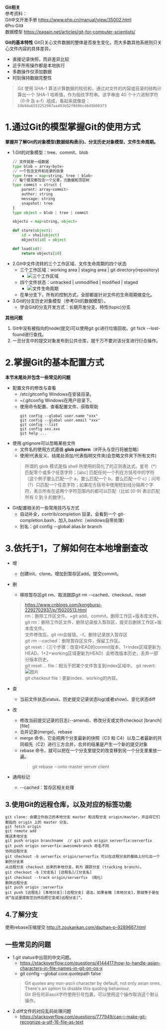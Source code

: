 **Git相关**  
参考资料：  
Git中文开发手册 https://www.php.cn/manual/view/35002.html  
《Pro Git》  
数据模型 https://eagain.net/articles/git-for-computer-scientists/

**Git的基本特性**
Git只关心文件数据的整体是否发生变化，而大多数其他系统则只关心文件内容的具体差异。
- 直接记录快照，而非差异比较
- 近乎所有操作都是本地执行
- 多数操作仅添加数据
- 时刻保持数据完整性
> Git 使用 SHA-1 算法计算数据的校验和，通过对文件的内容或目录的结构计算出一个 SHA-1 哈希值，作为指纹字符串。该字串由 40 个十六进制字符（0-9 及 a-f）组成，看起来就像是：``` 24b9da6552252987aa493b52f8696cd6d3b00373 ```

# 1.通过Git的模型掌握Git的使用方式
**掌握并了解Git的对象模型(数据结构表示)、分支历史对象模型、文件生命周期。**
- 1.Git的对象模型：tree、commit、blob
	``` python
	// 文件就是一组数据
	type blob = array<byte>
	// 一个包含文件和目录的目录
	type tree = map<string, tree | blob>
	// 每个提交都包含一个父辈，元数据和顶层树
	type commit = struct {
		parent: array<commit>
		author: string
		message: string
		snapshot: tree
	}
	type object = blob | tree | commit

	objects = map<string, object>

	def store(object):
		id = sha1(object)
		objects[id] = object

	def load(id):
		return objects[id]
	```
- 2.Git中文件流转的三个工作区域、文件生命周期的四个状态
  - 三个工作区域：working area | staging area | git directory(repository)
    - ![三个工作区域](pic\git_area.png)  
  - 四个文件状态：untracked | unmodified | modified | staged
    - ![文件生命周期](pic\git_file_life_cycle.png)
  - 在单分支下，所有的控制方式，全部都是针对文件的生命周期做变化。
- 3.Git的分支历史对象模型（参考Git的数据模型）。
  - 学会Git的分支开发方式：长期开发分支、特性(topic)分支

**其他问题**  
1. Git中没有被指向的node(提交)可以使用git gc进行垃圾回收。git fsck --lost-found进行查找。
2. 一旦分支中的提交对象发布到公共仓库，就千万不要对该分支进行衍合操作。

# 2.掌握Git的基本配置方式
**本节末尾处并包含一些常见的问题**

- 配置文件的修改与查看
  - /etc/gitconfig Windows在安装目录。
  - ~/.gitconfig Windows在用户目录下。
  - 使用命令配置、查看配置文件、获取帮助
	```
	git config --global user.name "xxx"
	git config --global user.email "xxx"
	git config --list
	git config xxx.xxx
	git help ...
	```
- 使用.gitignore可以忽略某些文件
  - 文件名的使用方式遵循 **glob pattern**（#开头与空行将被忽略）
  - 使用!代表反义、结尾处添加/代表指明文件夹(会忽略文件夹下所有文件)
  > 所谓的 glob 模式是指 shell 所使用的简化了的正则表达式。星号（*）匹配零个或多个任意字符；[abc] 匹配任何一个列在方括号中的字符（这个例子要么匹配一个 a，要么匹配一个 b，要么匹配一个 c）；问号（?）只匹配一个任意字符；如果在方括号中使用短划线分隔两个字符，表示所有在这两个字符范围内的都可以匹配（比如 [0-9] 表示匹配所有 0 到 9 的数字）。
- Git配置相关的一些常用技巧与方式
	- 自动补全，contrib/completion 目录，会看到一个 git-completion.bash，加入.bashrc（windows自带处理）
	- 别名：git config --global alias.br branch
	
# 3.依托于1，了解如何在本地增删查改
- 增
  - 创建init、clone。增加到暂存区add。提交commit。
- 删
  - 移除暂存区git rm、取消跟踪git rm --cached、checkout、reset
  > https://www.cnblogs.com/kongbursi-2292702937/p/15020513.html  
  rm：删除工作区文件。+git add，commit。删除工作区+版本库文件。  
  > git rm：删除工作区文件，删除记录放入暂存区，提交后删除工作区+版本库文件。  
  > 文件修改后，git rm会报错。-f。删除记录放入暂存区  
  > git rm --cached：删除暂存区文件，保留工作区。  
  > git reset：（三个步骤：改变HEAD的commit版本、1+index区域更新为HEAD、1+2+working区域更新为HEAD）会修改版本历史，丢弃一部分版本历史。  
  > git reset ... file：相当于把某个文件恢复到index区域中。
  > git revert:
  > ![图片](./pic/Git_revert_reset.png)  
  > git checkout file：更新index、working的内容。
- 查
  - 当前文件状态status、历史提交记录状态log(或者show)、变化状态diff
- 改
  - 修改当前提交记录的日志(--amend)、修改分支或文件checkout [branch] [file]
  - 合并记录(merge)、rebase
  - merge 命令，它会把两个分支最新的快照（C3 和 C4）以及二者最新的共同祖先（C2）进行三方合并，合并的结果是产生一个新的提交对象
  - rebase 命令，就可以把在一个分支里提交的改变移到另一个分支里重放一遍。
    > git rebase --onto master server client

- 通用标记
  - --cached：暂存区相关处理

## 3.使用Git的远程仓库，以及对应的标签功能
```
git clone: 会建立你自己的本地分支 master 和远程分支 origin/master，并且将它们都指向 origin 上的 master 分支。
git fetch origin
git remote add
推送本地分支
git push origin branchname  // git push origin serverfix:serverfix
git push origin serverfix:awesomebranch 命名不同
协同远程分支
git checkout -b serverfix origin/serverfix 可以在远程分支的基础上分化出一个新的分支来
从远程分支 checkout 出来的本地分支，称为 跟踪分支 (tracking branch)。
git checkout -b [分支名] [远程名]/[分支名]
git checkout --track origin/serverfix （简化）
删除远程分支
git push origin :serverfix
git push [远程名] [本地分支]:[远程分支] 语法，如果省略 [本地分支]，那就等于是在说“在这里提取空白然后把它变成[远程分支]”。
```

## 4.了解分支





使用rebase压缩提交
http://t.zoukankan.com/dazhan-p-9289667.html


## 一些常见的问题
- 1.git status中出现的中文问题。
  - https://stackoverflow.com/questions/4144417/how-to-handle-asian-characters-in-file-names-in-git-on-os-x
  - git config --global core.quotepath false
  > Git quotes any non-ascii character by default, not only asian ones. There's an option to disable this quoting behaviour.  
  > Git 将任何非ascii字符使用引号包裹，可以使用这个操作取消这个默认操作。
- 2.diff文件的对应乱码处理问题
  - https://stackoverflow.com/questions/777949/can-i-make-git-recognize-a-utf-16-file-as-text

